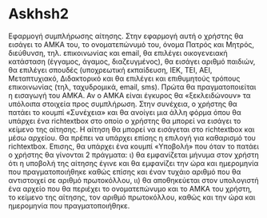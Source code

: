 # Askhsh2
Εφαρμογή συμπλήρωσης αίτησης. Στην εφαρμογή αυτή ο χρήστης θα εισάγει το ΑΜΚΑ του, το ονοματεπώνυμό του, όνομα Πατρός και Μητρός, διεύθυνση, τηλ. επικοινωνίας και email, θα επιλέγει οικογενειακή κατάσταση (έγγαμος, άγαμος, διαζευγμένος), θα εισάγει αριθμό παιδιών, θα επιλέγει σπουδές (υποχρεωτική εκπαίδευση, ΙΕΚ, ΤΕΙ, ΑΕΙ, Μεταπτυχιακό, Διδακτορικό και θα επιλέγει και επιθυμητούς τρόπους επικοινωνίας (τηλ, ταχυδρομικά, email, sms). Πρώτα θα πραγματοποιείται η εισαγωγή του AMKA. Αν ο ΑΜΚΑ είναι έγκυρος θα «ξεκλειδώνουν» τα υπόλοιπα στοιχεία προς συμπλήρωση. Στην συνέχεια, ο χρήστης θα πατάει το κουμπί «Συνέχεια» και θα ανοίγει μια άλλη φόρμα όπου θα υπάρχει ένα richtextbox στο οποίο ο χρήστης θα μπορεί να εισάγει το κείμενο της αίτησης. Η αίτηση θα μπορεί να εισάγεται στο richtextbox και μέσω αρχείου. Θα πρέπει να υπάρχει επίσης η επιλογή για καθαρισμό του richtextbox. Επισης, θα υπάρχει ένα κουμπί «Yποβολή» που όταν το πατάει ο χρήστης θα γίνονται 2 πράγματα: ι) θα εμφανίζεται μήνυμα στον χρήστη ότι η υποβολή της αίτησης έγινε και θα εμφανίζει την ώρα και ημερομηνία που πραγματοποιήθηκε καθώς επίσης και έναν τυχάιο αριθμό που θα αντιστοιχεί σε αριθμό πρωτοκόλλου, ιι) θα αποθηκεύεται στον υπολογιστή ένα αρχείο που θα περιέχει το ονοματεπώνυμο και το ΑΜΚΑ του χρήστη, το κείμενο της αίτησης, τον αριθμό πρωτοκόλλου, καθώς και την ώρα και ημερομηνία που πραγματοποιήθηκε.
